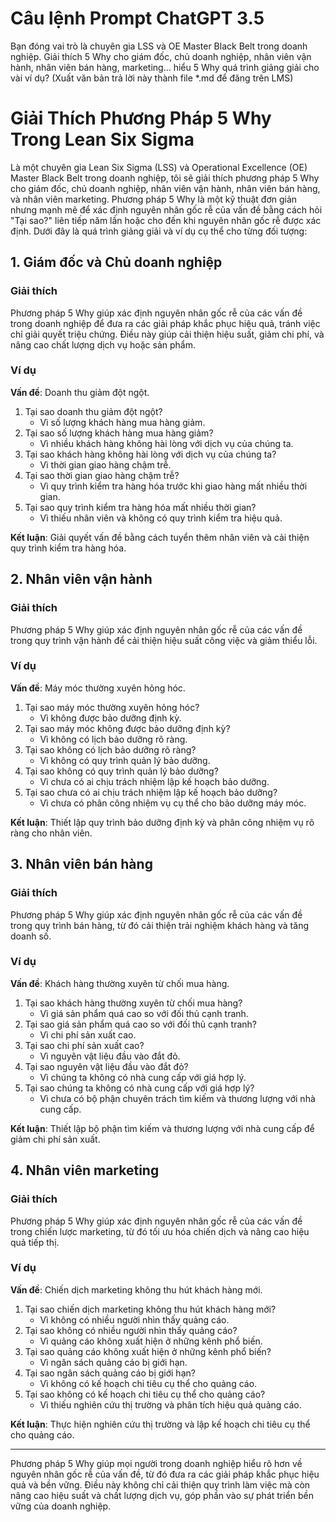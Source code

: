 # Câu lệnh Prompt ChatGPT 3.5
Bạn đóng vai trò là chuyên gia LSS và OE Master Black Belt trong doanh nghiệp. Giải thích 5 Why cho giám đốc, chủ doanh nghiệp, nhân viên vận hành, nhân viên bán hàng, marketing... hiểu 5 Why quá trình giảng giải cho vài ví dụ? (Xuất văn bản trả lời này thành file *.md để đăng trên LMS)

# Giải Thích Phương Pháp 5 Why Trong Lean Six Sigma

Là một chuyên gia Lean Six Sigma (LSS) và Operational Excellence (OE) Master Black Belt trong doanh nghiệp, tôi sẽ giải thích phương pháp 5 Why cho giám đốc, chủ doanh nghiệp, nhân viên vận hành, nhân viên bán hàng, và nhân viên marketing. Phương pháp 5 Why là một kỹ thuật đơn giản nhưng mạnh mẽ để xác định nguyên nhân gốc rễ của vấn đề bằng cách hỏi "Tại sao?" liên tiếp năm lần hoặc cho đến khi nguyên nhân gốc rễ được xác định. Dưới đây là quá trình giảng giải và ví dụ cụ thể cho từng đối tượng:

## 1. Giám đốc và Chủ doanh nghiệp

### Giải thích
Phương pháp 5 Why giúp xác định nguyên nhân gốc rễ của các vấn đề trong doanh nghiệp để đưa ra các giải pháp khắc phục hiệu quả, tránh việc chỉ giải quyết triệu chứng. Điều này giúp cải thiện hiệu suất, giảm chi phí, và nâng cao chất lượng dịch vụ hoặc sản phẩm.

### Ví dụ
**Vấn đề**: Doanh thu giảm đột ngột.
1. Tại sao doanh thu giảm đột ngột? 
   - Vì số lượng khách hàng mua hàng giảm.
2. Tại sao số lượng khách hàng mua hàng giảm?
   - Vì nhiều khách hàng không hài lòng với dịch vụ của chúng ta.
3. Tại sao khách hàng không hài lòng với dịch vụ của chúng ta?
   - Vì thời gian giao hàng chậm trễ.
4. Tại sao thời gian giao hàng chậm trễ?
   - Vì quy trình kiểm tra hàng hóa trước khi giao hàng mất nhiều thời gian.
5. Tại sao quy trình kiểm tra hàng hóa mất nhiều thời gian?
   - Vì thiếu nhân viên và không có quy trình kiểm tra hiệu quả.

**Kết luận**: Giải quyết vấn đề bằng cách tuyển thêm nhân viên và cải thiện quy trình kiểm tra hàng hóa.

## 2. Nhân viên vận hành

### Giải thích
Phương pháp 5 Why giúp xác định nguyên nhân gốc rễ của các vấn đề trong quy trình vận hành để cải thiện hiệu suất công việc và giảm thiểu lỗi.

### Ví dụ
**Vấn đề**: Máy móc thường xuyên hỏng hóc.
1. Tại sao máy móc thường xuyên hỏng hóc?
   - Vì không được bảo dưỡng định kỳ.
2. Tại sao máy móc không được bảo dưỡng định kỳ?
   - Vì không có lịch bảo dưỡng rõ ràng.
3. Tại sao không có lịch bảo dưỡng rõ ràng?
   - Vì không có quy trình quản lý bảo dưỡng.
4. Tại sao không có quy trình quản lý bảo dưỡng?
   - Vì chưa có ai chịu trách nhiệm lập kế hoạch bảo dưỡng.
5. Tại sao chưa có ai chịu trách nhiệm lập kế hoạch bảo dưỡng?
   - Vì chưa có phân công nhiệm vụ cụ thể cho bảo dưỡng máy móc.

**Kết luận**: Thiết lập quy trình bảo dưỡng định kỳ và phân công nhiệm vụ rõ ràng cho nhân viên.

## 3. Nhân viên bán hàng

### Giải thích
Phương pháp 5 Why giúp xác định nguyên nhân gốc rễ của các vấn đề trong quy trình bán hàng, từ đó cải thiện trải nghiệm khách hàng và tăng doanh số.

### Ví dụ
**Vấn đề**: Khách hàng thường xuyên từ chối mua hàng.
1. Tại sao khách hàng thường xuyên từ chối mua hàng?
   - Vì giá sản phẩm quá cao so với đối thủ cạnh tranh.
2. Tại sao giá sản phẩm quá cao so với đối thủ cạnh tranh?
   - Vì chi phí sản xuất cao.
3. Tại sao chi phí sản xuất cao?
   - Vì nguyên vật liệu đầu vào đắt đỏ.
4. Tại sao nguyên vật liệu đầu vào đắt đỏ?
   - Vì chúng ta không có nhà cung cấp với giá hợp lý.
5. Tại sao chúng ta không có nhà cung cấp với giá hợp lý?
   - Vì chưa có bộ phận chuyên trách tìm kiếm và thương lượng với nhà cung cấp.

**Kết luận**: Thiết lập bộ phận tìm kiếm và thương lượng với nhà cung cấp để giảm chi phí sản xuất.

## 4. Nhân viên marketing

### Giải thích
Phương pháp 5 Why giúp xác định nguyên nhân gốc rễ của các vấn đề trong chiến lược marketing, từ đó tối ưu hóa chiến dịch và nâng cao hiệu quả tiếp thị.

### Ví dụ
**Vấn đề**: Chiến dịch marketing không thu hút khách hàng mới.
1. Tại sao chiến dịch marketing không thu hút khách hàng mới?
   - Vì không có nhiều người nhìn thấy quảng cáo.
2. Tại sao không có nhiều người nhìn thấy quảng cáo?
   - Vì quảng cáo không xuất hiện ở những kênh phổ biến.
3. Tại sao quảng cáo không xuất hiện ở những kênh phổ biến?
   - Vì ngân sách quảng cáo bị giới hạn.
4. Tại sao ngân sách quảng cáo bị giới hạn?
   - Vì không có kế hoạch chi tiêu cụ thể cho quảng cáo.
5. Tại sao không có kế hoạch chi tiêu cụ thể cho quảng cáo?
   - Vì thiếu nghiên cứu thị trường và phân tích hiệu quả quảng cáo.

**Kết luận**: Thực hiện nghiên cứu thị trường và lập kế hoạch chi tiêu cụ thể cho quảng cáo.

---

Phương pháp 5 Why giúp mọi người trong doanh nghiệp hiểu rõ hơn về nguyên nhân gốc rễ của vấn đề, từ đó đưa ra các giải pháp khắc phục hiệu quả và bền vững. Điều này không chỉ cải thiện quy trình làm việc mà còn nâng cao hiệu suất và chất lượng dịch vụ, góp phần vào sự phát triển bền vững của doanh nghiệp.
